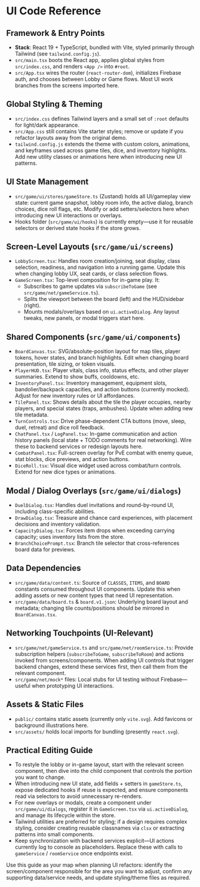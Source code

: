 # UI Code Reference

## Framework & Entry Points
- **Stack**: React 19 + TypeScript, bundled with Vite, styled primarily through Tailwind (see `tailwind.config.js`).
- `src/main.tsx` boots the React app, applies global styles from `src/index.css`, and renders `<App />` into `#root`.
- `src/App.tsx` wires the router (`react-router-dom`), initializes Firebase auth, and chooses between Lobby or Game flows. Most UI work branches from the screens imported here.

## Global Styling & Theming
- `src/index.css` defines Tailwind layers and a small set of `:root` defaults for light/dark appearance.
- `src/App.css` still contains Vite starter styles; remove or update if you refactor layouts away from the original demo.
- `tailwind.config.js` extends the theme with custom colors, animations, and keyframes used across game tiles, dice, and inventory highlights. Add new utility classes or animations here when introducing new UI patterns.

## UI State Management
- `src/game/ui/stores/gameStore.ts` (Zustand) holds all UI/gameplay view state: current game snapshot, lobby room info, the active dialog, branch choices, dice roll flags, etc. Modify or add setters/selectors here when introducing new UI interactions or overlays.
- Hooks folder (`src/game/ui/hooks`) is currently empty—use it for reusable selectors or derived state hooks if the store grows.

## Screen-Level Layouts (`src/game/ui/screens`)
- `LobbyScreen.tsx`: Handles room creation/joining, seat display, class selection, readiness, and navigation into a running game. Update this when changing lobby UX, seat cards, or class selection flows.
- `GameScreen.tsx`: Top-level composition for in-game play. It:
  - Subscribes to game updates via `subscribeToGame` (see `src/game/net/gameService.ts`).
  - Splits the viewport between the board (left) and the HUD/sidebar (right).
  - Mounts modals/overlays based on `ui.activeDialog`. Any layout tweaks, new panels, or modal triggers start here.

## Shared Components (`src/game/ui/components`)
- `BoardCanvas.tsx`: SVG/absolute-position layout for map tiles, player tokens, hover states, and branch highlights. Edit when changing board presentation, tile sizing, or token visuals.
- `PlayerHUD.tsx`: Player vitals, class info, status effects, and other player summaries. Extend to show buffs, cooldowns, etc.
- `InventoryPanel.tsx`: Inventory management, equipment slots, bandolier/backpack capacities, and action buttons (currently mocked). Adjust for new inventory rules or UI affordances.
- `TilePanel.tsx`: Shows details about the tile the player occupies, nearby players, and special states (traps, ambushes). Update when adding new tile metadata.
- `TurnControls.tsx`: Drive phase-dependent CTA buttons (move, sleep, duel, retreat) and dice roll feedback.
- `ChatPanel.tsx` / `LogPanel.tsx`: In-game communication and action history panels (local state + TODO comments for real networking). Wire these to backend services or redesign layouts here.
- `CombatPanel.tsx`: Full-screen overlay for PvE combat with enemy queue, stat blocks, dice previews, and action buttons.
- `DiceRoll.tsx`: Visual dice widget used across combat/turn controls. Extend for new dice types or animations.

## Modal / Dialog Overlays (`src/game/ui/dialogs`)
- `DuelDialog.tsx`: Handles duel invitations and round-by-round UI, including class-specific abilities.
- `DrawDialog.tsx`: Treasure and chance card experiences, with placement decisions and inventory validation.
- `CapacityDialog.tsx`: Forces item drops when exceeding carrying capacity; uses inventory lists from the store.
- `BranchChoicePrompt.tsx`: Branch tile selector that cross-references board data for previews.

## Data Dependencies
- `src/game/data/content.ts`: Source of `CLASSES`, `ITEMS`, and `BOARD` constants consumed throughout UI components. Update this when adding assets or new content types that need UI representation.
- `src/game/data/board.ts` & `board.v1.json`: Underlying board layout and metadata; changing tile counts/positions should be mirrored in `BoardCanvas.tsx`.

## Networking Touchpoints (UI-Relevant)
- `src/game/net/gameService.ts` and `src/game/net/roomService.ts`: Provide subscription helpers (`subscribeToGame`, `subscribeToRoom`) and actions invoked from screens/components. When adding UI controls that trigger backend changes, extend these services first, then call them from the relevant component.
- `src/game/net/mock*` files: Local stubs for UI testing without Firebase—useful when prototyping UI interactions.

## Assets & Static Files
- `public/` contains static assets (currently only `vite.svg`). Add favicons or background illustrations here.
- `src/assets/` holds local imports for bundling (presently `react.svg`).

## Practical Editing Guide
- To restyle the lobby or in-game layout, start with the relevant screen component, then dive into the child component that controls the portion you want to change.
- When introducing new UI state, add fields + setters in `gameStore.ts`, expose dedicated hooks if reuse is expected, and ensure components read via selectors to avoid unnecessary re-renders.
- For new overlays or modals, create a component under `src/game/ui/dialogs`, register it in `GameScreen.tsx` via `ui.activeDialog`, and manage its lifecycle within the store.
- Tailwind utilities are preferred for styling; if a design requires complex styling, consider creating reusable classnames via `clsx` or extracting patterns into small components.
- Keep synchronization with backend services explicit—UI actions currently log to console as placeholders. Replace these with calls to `gameService` / `roomService` once endpoints exist.

Use this guide as your map when planning UI refactors: identify the screen/component responsible for the area you want to adjust, confirm any supporting data/service needs, and update styling/theme files as required.
